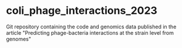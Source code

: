 # coli_phage_interactions_2023
Git repository containing the code and genomics data published in the article "Predicting phage-bacteria interactions at the strain level from genomes"
